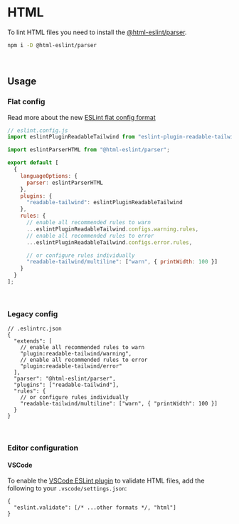 # HTML

To lint HTML files you need to install the [@html-eslint/parser](https://github.com/yeonjuan/html-eslint/tree/main/packages/parser).

```sh
npm i -D @html-eslint/parser
```

<br/>

## Usage

### Flat config

Read more about the new [ESLint flat config format](https://eslint.org/docs/latest/use/configure/configuration-files-new)

```js
// eslint.config.js
import eslintPluginReadableTailwind from "eslint-plugin-readable-tailwind";

import eslintParserHTML from "@html-eslint/parser";

export default [
  {
    languageOptions: {
      parser: eslintParserHTML
    },
    plugins: {
      "readable-tailwind": eslintPluginReadableTailwind
    },
    rules: {
      // enable all recommended rules to warn
      ...eslintPluginReadableTailwind.configs.warning.rules,
      // enable all recommended rules to error
      ...eslintPluginReadableTailwind.configs.error.rules,

      // or configure rules individually
      "readable-tailwind/multiline": ["warn", { printWidth: 100 }]
    }
  }
];
```

<br/>

### Legacy config

```jsonc
// .eslintrc.json
{
  "extends": [
    // enable all recommended rules to warn
    "plugin:readable-tailwind/warning",
    // enable all recommended rules to error
    "plugin:readable-tailwind/error"
  ],
  "parser": "@html-eslint/parser",
  "plugins": ["readable-tailwind"],
  "rules": {
    // or configure rules individually
    "readable-tailwind/multiline": ["warn", { "printWidth": 100 }]
  }
}
```

<br/>

### Editor configuration

#### VSCode

To enable the [VSCode ESLint plugin](https://marketplace.visualstudio.com/items?itemName=dbaeumer.vscode-eslint) to validate HTML files, add the following to your `.vscode/settings.json`:

```jsonc
{
  "eslint.validate": [/* ...other formats */, "html"]
}
```
